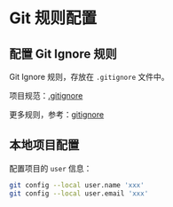 Git 规则配置
===

## 配置 Git Ignore 规则

Git Ignore 规则，存放在 `.gitignore` 文件中。

项目规范：[.gitignore](./rules/.gitignore)

更多规则，参考：[gitignore](https://git-scm.com/docs/gitignore)

## 本地项目配置

配置项目的 `user` 信息：

```bash
git config --local user.name 'xxx'
git config --local user.email 'xxx'
```

